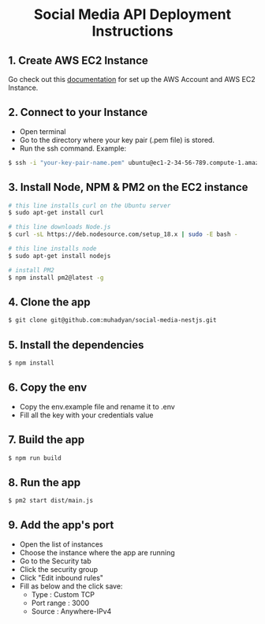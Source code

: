   <h1 align="center">Social Media API Deployment Instructions</h1>

## 1. Create AWS EC2 Instance

Go check out this [documentation](https://docs.aws.amazon.com/AWSEC2/latest/UserGuide/get-set-up-for-amazon-ec2.html) for set up the AWS Account and AWS EC2 Instance.

## 2. Connect to your Instance

- Open terminal
- Go to the directory where your key pair (.pem file) is stored.
- Run the ssh command. Example:

```bash
$ ssh -i "your-key-pair-name.pem" ubuntu@ec1-2-34-56-789.compute-1.amazonaws.com
```

## 3. Install Node, NPM & PM2 on the EC2 instance

```bash
# this line installs curl on the Ubuntu server
$ sudo apt-get install curl

# this line downloads Node.js
$ curl -sL https://deb.nodesource.com/setup_18.x | sudo -E bash -

# this line installs node
$ sudo apt-get install nodejs

# install PM2
$ npm install pm2@latest -g
```

## 4. Clone the app

```bash
$ git clone git@github.com:muhadyan/social-media-nestjs.git
```

## 5. Install the dependencies

```bash
$ npm install
```

## 6. Copy the env

- Copy the env.example file and rename it to .env
- Fill all the key with your credentials value

## 7. Build the app

```bash
$ npm run build
```

## 8. Run the app

```bash
$ pm2 start dist/main.js
```

## 9. Add the app's port

- Open the list of instances
- Choose the instance where the app are running
- Go to the Security tab
- Click the security group
- Click "Edit inbound rules"
- Fill as below and the click save:
  - Type : Custom TCP
  - Port range : 3000
  - Source : Anywhere-IPv4

